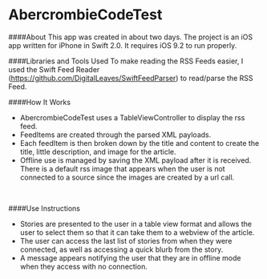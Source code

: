 # AbercrombieCodeTest
####About
This app was created in about two days.  The project is an iOS app written for iPhone in Swift 2.0. It requires iOS 9.2 to run properly. 
<br />

####Libraries and Tools Used
To make reading the RSS Feeds easier, I used the Swift Feed Reader (https://github.com/DigitalLeaves/SwiftFeedParser) to read/parse the RSS Feed.

####How It Works
+ AbercrombieCodeTest uses a TableViewController to display the rss feed.
+ FeedItems are created through the parsed XML payloads.
+ Each feedItem is then broken down by the title and content to create the title, little description, and image for the article.
+ Offline use is managed by saving the XML payload after it is received. There is a default rss image that appears when the user is not connected to a source since the images are created by a url call.
<br />

####Use Instructions
+ Stories are presented to the user in a table view format and allows the user to select them so that it can take them to a webview of the article. 
+ The user can access the last list of stories from when they were connected, as well as accessing a quick blurb from the story.
+ A message appears notifying the user that they are in offline mode when they access with no connection.
